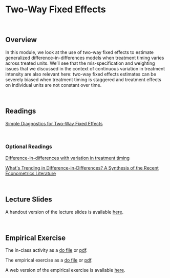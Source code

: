 # Two-Way Fixed Effects

<br>

## Overview  

In this module, we look at the use of two-way fixed effects to estimate generalized difference-in-differences models 
when treatment timing varies across treated units. We’ll see that the mis-specification and weighting issues that 
we discussed in the context of continuous variation in treatment intensity are also relevant here:  two-way fixed effects estimates 
can be severely biased when treatment timing is staggered and treatment effects on individual units are not constant over time.

<br>

## Readings

[Simple Diagnostics for Two-Way Fixed Effects](https://arxiv.org/abs/2103.13229)

<br>

### Optional Readings

[Difference-in-differences with variation in treatment timing](https://www.sciencedirect.com/science/article/pii/S0304407621001445)  

[What's Trending in Difference-in-Differences? A Synthesis of the Recent Econometrics Literature](https://arxiv.org/abs/2201.01194)

<br>

## Lecture Slides

A handout version of the lecture slides is available [here](ECON523-L5-TWFE-2UP.pdf). 

<br>

## Empirical Exercise

The in-class activity as a [do file](https://github.com/pjakiela/ECON523/tree/gh-pages/exercises/ECON523-E5-in-class.do) or 
[pdf](https://github.com/pjakiela/ECON523/tree/gh-pages/exercises/ECON523-E5-in-class.pdf).

The empirical exercise as a [do file](https://github.com/pjakiela/ECON523/tree/gh-pages/exercises/ECON523-E5-questions.do) or 
[pdf](https://github.com/pjakiela/ECON523/tree/gh-pages/exercises/ECON523-E5-questions.pdf).

A web version of the empirical exercise is available [here](https://pjakiela.github.io/ECON523/exercises/E5-TWFE.html).
